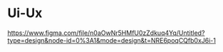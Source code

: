 # Ui-Ux
https://www.figma.com/file/n0aOwNr5HMfU0zZdkuq4Yq/Untitled?type=design&node-id=0%3A1&mode=design&t=NRE6poqCQfb0xJ6i-1
